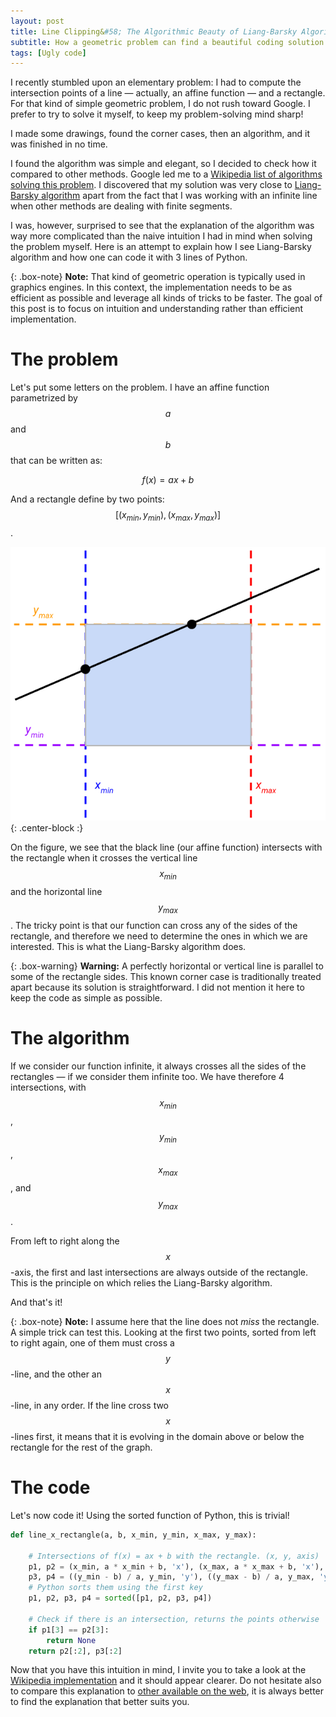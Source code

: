 ```yaml
---
layout: post
title: Line Clipping&#58; The Algorithmic Beauty of Liang-Barsky Algorithm
subtitle: How a geometric problem can find a beautiful coding solution
tags: [Ugly code]
---
```


I recently stumbled upon an elementary problem: I had to compute the intersection points of a line — actually, an affine function — and a rectangle. For that kind of simple geometric problem, I do not rush toward Google. I prefer to try to solve it myself, to keep my problem-solving mind sharp!

I made some drawings, found the corner cases, then an algorithm, and it was finished in no time.

I found the algorithm was simple and elegant, so I decided to check how it compared to other methods. Google led me to a [Wikipedia list of algorithms solving this problem](https://en.wikipedia.org/wiki/Line_clipping). I discovered that my solution was very close to [Liang-Barsky algorithm](https://en.wikipedia.org/wiki/Liang%E2%80%93Barsky_algorithm) apart from the fact that I was working with an infinite line when other methods are dealing with finite segments.

I was, however, surprised to see that the explanation of the algorithm was way more complicated than the naive intuition I had in mind when solving the problem myself. Here is an attempt to explain how I see Liang-Barsky algorithm and how one can code it with 3 lines of Python.

{: .box-note}
**Note:** That kind of geometric operation is typically used in graphics engines. In this context, the implementation needs to be as efficient as possible and leverage all kinds of tricks to be faster. The goal of this post is to focus on intuition and understanding rather than efficient implementation.

# The problem

Let's put some letters on the problem. I have an affine function parametrized by $$a$$ and $$b$$ that can be written as:

$$f(x) = ax + b$$

And a rectangle define by two points: $$[(x_{min}, y_{min}), (x_{max}, y_{max})]$$.

![Intersection between line and rectangle](/img/liang.png){: .center-block :}

On the figure, we see that the black line (our affine function) intersects with the rectangle when it crosses the vertical line $$x_{min}$$ and the horizontal line $$y_{max}$$. The tricky point is that our function can cross any of the sides of the rectangle, and therefore we need to determine the ones in which we are interested. This is what the Liang-Barsky algorithm does.

{: .box-warning}
**Warning:** A perfectly horizontal or vertical line is parallel to some of the rectangle sides. This known corner case is traditionally treated apart because its solution is straightforward. I did not mention it here to keep the code as simple as possible.

# The algorithm

If we consider our function infinite, it always crosses all the sides of the rectangles — if we consider them infinite too. We have therefore 4 intersections, with $$x_{min}$$, $$y_{min}$$, $$x_{max}$$, and $$y_{max}$$.

From left to right along the $$x$$-axis, the first and last intersections are always outside of the rectangle. This is the principle on which relies the Liang-Barsky algorithm.

And that's it!

{: .box-note}
**Note:** I assume here that the line does not *miss* the rectangle. A simple trick can test this. Looking at the first two points, sorted from left to right again, one of them must cross a $$y$$-line, and the other an $$x$$-line, in any order. If the line cross two $$x$$-lines first, it means that it is evolving in the domain above or below the rectangle for the rest of the graph.

# The code

Let's now code it! Using the sorted function of Python, this is trivial!

```python
def line_x_rectangle(a, b, x_min, y_min, x_max, y_max):

    # Intersections of f(x) = ax + b with the rectangle. (x, y, axis)
    p1, p2 = (x_min, a * x_min + b, 'x'), (x_max, a * x_max + b, 'x'), 
    p3, p4 = ((y_min - b) / a, y_min, 'y'), ((y_max - b) / a, y_max, 'y')
    # Python sorts them using the first key
    p1, p2, p3, p4 = sorted([p1, p2, p3, p4])

    # Check if there is an intersection, returns the points otherwise
    if p1[3] == p2[3]:
        return None
    return p2[:2], p3[:2]
```

Now that you have this intuition in mind, I invite you to take a look at the [Wikipedia implementation](https://en.wikipedia.org/wiki/Liang%E2%80%93Barsky_algorithm) and it should appear clearer. Do not hesitate also to compare this explanation to [other available on the web](https://gist.github.com/ChickenProp/3194723), it is always better to find the explanation that better suits you.
